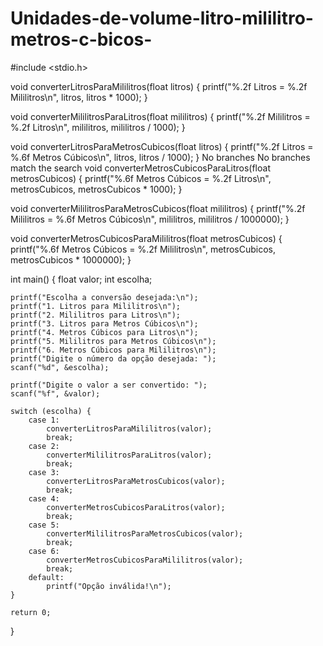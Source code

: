 # Unidades-de-volume-litro-mililitro-metros-c-bicos-
#include <stdio.h>

void converterLitrosParaMililitros(float litros) {
    printf("%.2f Litros = %.2f Mililitros\n", litros, litros * 1000);
}

void converterMililitrosParaLitros(float mililitros) {
    printf("%.2f Mililitros = %.2f Litros\n", mililitros, mililitros / 1000);
}

void converterLitrosParaMetrosCubicos(float litros) {
    printf("%.2f Litros = %.6f Metros Cúbicos\n", litros, litros / 1000);
}
No branches
No branches match the search
void converterMetrosCubicosParaLitros(float metrosCubicos) {
    printf("%.6f Metros Cúbicos = %.2f Litros\n", metrosCubicos, metrosCubicos * 1000);
}

void converterMililitrosParaMetrosCubicos(float mililitros) {
    printf("%.2f Mililitros = %.6f Metros Cúbicos\n", mililitros, mililitros / 1000000);
}

void converterMetrosCubicosParaMililitros(float metrosCubicos) {
    printf("%.6f Metros Cúbicos = %.2f Mililitros\n", metrosCubicos, metrosCubicos * 1000000);
}

int main() {
    float valor;
    int escolha;

    printf("Escolha a conversão desejada:\n");
    printf("1. Litros para Mililitros\n");
    printf("2. Mililitros para Litros\n");
    printf("3. Litros para Metros Cúbicos\n");
    printf("4. Metros Cúbicos para Litros\n");
    printf("5. Mililitros para Metros Cúbicos\n");
    printf("6. Metros Cúbicos para Mililitros\n");
    printf("Digite o número da opção desejada: ");
    scanf("%d", &escolha);

    printf("Digite o valor a ser convertido: ");
    scanf("%f", &valor);

    switch (escolha) {
        case 1:
            converterLitrosParaMililitros(valor);
            break;
        case 2:
            converterMililitrosParaLitros(valor);
            break;
        case 3:
            converterLitrosParaMetrosCubicos(valor);
            break;
        case 4:
            converterMetrosCubicosParaLitros(valor);
            break;
        case 5:
            converterMililitrosParaMetrosCubicos(valor);
            break;
        case 6:
            converterMetrosCubicosParaMililitros(valor);
            break;
        default:
            printf("Opção inválida!\n");
    }

    return 0;
}

    

